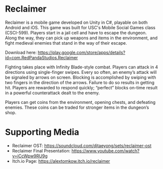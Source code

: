 # Reclaimer

Reclaimer is a mobile game developed on Unity in C#, playable on both Android and iOS. This game was built for USC's Mobile Social Games class (CSCI-599). Players start in a jail cell and have to escape the dungeon. Along the way, they can pick up weapons and items in the environment, and fight medieval enemies that stand in the way of their escape.

Download here: https://play.google.com/store/apps/details?id=com.RedPandaStudios.Reclaimer

Fighting takes place with Infinity Blade-style combat. Players can attack in 4 directions using single-finger swipes. Every so often, an enemy’s attack will be signaled by arrows on screen. Blocking is accomplished by swiping with two fingers in the direction of the arrows. Failure to do so results in getting hit. Players are rewarded to respond quickly; “perfect” blocks on-time result in a powerful counterattack dealt to the enemy.

Players can get coins from the environment, opening chests, and defeating enemies. These coins can be traded for stronger items in the dungeon’s shop.

# Supporting Media

* Reclaimer OST: https://soundcloud.com/djtaeyong/sets/reclaimer-ost
* Reclaimer Final Presentation: https://www.youtube.com/watch?v=iCcWpw9RU9g
* Itch.io Page: https://alextomkow.itch.io/reclaimer
